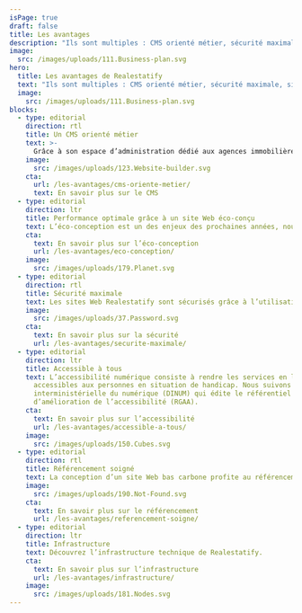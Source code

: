 ```yaml
---
isPage: true
draft: false
title: Les avantages
description: "Ils sont multiples : CMS orienté métier, sécurité maximale, site Web performant, rapide, éco-conçu et accessible à tous."
image:
  src: /images/uploads/111.Business-plan.svg
hero:
  title: Les avantages de Realestatify
  text: "Ils sont multiples : CMS orienté métier, sécurité maximale, site Web performant, rapide, éco-conçu et accessible à tous."
  image:
    src: /images/uploads/111.Business-plan.svg
blocks:
  - type: editorial
    direction: rtl
    title: Un CMS orienté métier
    text: >-
      Grâce à son espace d’administration dédié aux agences immobilières, la mise à jour de contenu est facilité.
    image:
      src: /images/uploads/123.Website-builder.svg
    cta:
      url: /les-avantages/cms-oriente-metier/
      text: En savoir plus sur le CMS
  - type: editorial
    direction: ltr
    title: Performance optimale grâce à un site Web éco-conçu
    text: L’éco-conception est un des enjeux des prochaines années, nous vous expliquons pourquoi cette façon de concevoir permet d’avoir des sites Web performant et ultra-rapide.
    cta:
      text: En savoir plus sur l’éco-conception
      url: /les-avantages/eco-conception/
    image:
      src: /images/uploads/179.Planet.svg
  - type: editorial
    direction: rtl
    title: Sécurité maximale
    text: Les sites Web Realestatify sont sécurisés grâce à l’utilisation de la technique Jamstack. Pas de langage serveur, ni de base de données.
    image:
      src: /images/uploads/37.Password.svg
    cta:
      text: En savoir plus sur la sécurité
      url: /les-avantages/securite-maximale/
  - type: editorial
    direction: ltr
    title: Accessible à tous
    text: L’accessibilité numérique consiste à rendre les services en ligne
      accessibles aux personnes en situation de handicap. Nous suivons la direction
      interministérielle du numérique (DINUM) qui édite le référentiel général
      d’amélioration de l’accessibilité (RGAA).
    cta:
      text: En savoir plus sur l’accessibilité
      url: /les-avantages/accessible-a-tous/
    image:
      src: /images/uploads/150.Cubes.svg
  - type: editorial
    direction: rtl
    title: Référencement soigné
    text: La conception d’un site Web bas carbone profite au référencement. Google favorise un site Web bien conçu et rapide.
    image:
      src: /images/uploads/190.Not-Found.svg
    cta:
      text: En savoir plus sur le référencement
      url: /les-avantages/referencement-soigne/
  - type: editorial
    direction: ltr
    title: Infrastructure
    text: Découvrez l’infrastructure technique de Realestatify.
    cta:
      text: En savoir plus sur l’infrastructure
      url: /les-avantages/infrastructure/
    image:
      src: /images/uploads/181.Nodes.svg
---
```

